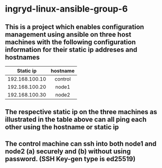 # ingryd-linux-ansible-group-6

## This is a project which enables configuration management using ansible on three host machines with the following configuration information for their static ip addreses and hostnames

| Static ip | hostname |
| --------- |:--------:|
| 192.168.100.10 | control |
| 192.168.100.20 | node1 |
| 192.168.100.30 | node2 |

## The respective static ip on the three machines as illustrated in the table above can all ping each other using the hostname or static ip

## The control machine can ssh into both node1 and node2 (a) securely and (b) without using password. (SSH Key-gen type is ed25519)
